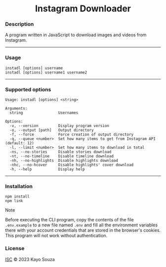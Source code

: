 <h1 align="center">Instagram Downloader</h1>

### Description
A program written in JavaScript to download images and videos from Instagram.

<hr>

### Usage

```
instadl [options] username
instadl [options] username1 username2
```

<hr>

### Supported options

```
Usage: instadl [options] <string>

Arguments:
  string                Usernames

Options:
  -v, --version         Display program version
  -o, --output [path]   Output directory
  -f, --force           Force creation of output directory
  -q, --queue <number>  Set how many items to get from Instagram API (default: 12)
  -l, --limit <number>  Set how many items to download in total
  -ns, --no-stories     Disable stories download
  -nt, --no-timeline    Disable timeline download
  -nh, --no-highlights  Disable highlights download
  -nhc, --no-hcover     Disable highlights' cover download
  -h, --help            Display help
```

<hr>

### Installation

```
npm install
npm link
```

> [!NOTE]
> Before executing the CLI program, copy the contents of the file `.env.example` to a new file named `.env` and
> fill all the environment variables there with your account credentials that are stored in the browser's cookies.
> This program will not work without authentication.

### License

[ISC](LICENSE.md) © 2023 Kayo Souza
